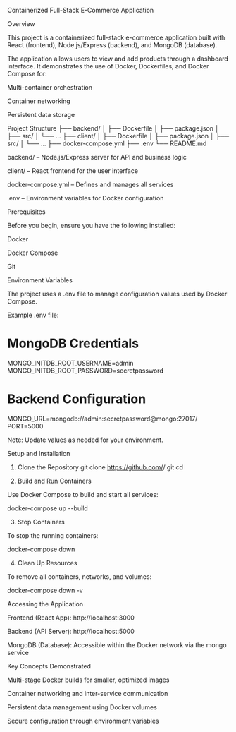 Containerized Full-Stack E-Commerce Application

Overview

This project is a containerized full-stack e-commerce application built with React (frontend), Node.js/Express (backend), and MongoDB (database).

The application allows users to view and add products through a dashboard interface. It demonstrates the use of Docker, Dockerfiles, and Docker Compose for:

Multi-container orchestration

Container networking

Persistent data storage

Project Structure
├── backend/
│   ├── Dockerfile
│   ├── package.json
│   ├── src/
│   └── ...
├── client/
│   ├── Dockerfile
│   ├── package.json
│   ├── src/
│   └── ...
├── docker-compose.yml
├── .env
└── README.md


backend/ – Node.js/Express server for API and business logic

client/ – React frontend for the user interface

docker-compose.yml – Defines and manages all services

.env – Environment variables for Docker configuration

Prerequisites

Before you begin, ensure you have the following installed:

Docker

Docker Compose

Git

Environment Variables

The project uses a .env file to manage configuration values used by Docker Compose.

Example .env file:

# MongoDB Credentials
MONGO_INITDB_ROOT_USERNAME=admin
MONGO_INITDB_ROOT_PASSWORD=secretpassword

# Backend Configuration
MONGO_URL=mongodb://admin:secretpassword@mongo:27017/
PORT=5000


Note: Update values as needed for your environment.

Setup and Installation
1. Clone the Repository
git clone https://github.com/<your-username>/<your-repo>.git
cd <your-repo>

2. Build and Run Containers

Use Docker Compose to build and start all services:

docker-compose up --build

3. Stop Containers

To stop the running containers:

docker-compose down

4. Clean Up Resources

To remove all containers, networks, and volumes:

docker-compose down -v

Accessing the Application

Frontend (React App): http://localhost:3000

Backend (API Server): http://localhost:5000

MongoDB (Database): Accessible within the Docker network via the mongo service

Key Concepts Demonstrated

Multi-stage Docker builds for smaller, optimized images

Container networking and inter-service communication

Persistent data management using Docker volumes

Secure configuration through environment variables